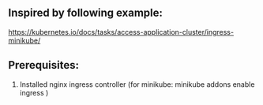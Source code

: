 ## Inspired by following example:
https://kubernetes.io/docs/tasks/access-application-cluster/ingress-minikube/

## Prerequisites:
1. Installed nginx ingress controller 
(for minikube: minikube addons enable ingress )


